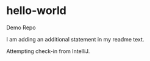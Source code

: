 # hello-world
Demo Repo

I am adding an additional statement in my readme text.

Attempting check-in from IntelliJ.
